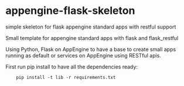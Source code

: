 # appengine-flask-skeleton
simple skeleton for flask appengine standard apps with restful support

Small template for appengine standard apps with flask and flask_restful

Using Python, Flask on AppEngine to have a base to create small apps running as default or services on AppEngine using RESTful apis.

First run pip install to have all the dependencies ready:

```
    pip install -t lib -r requirements.txt
```

